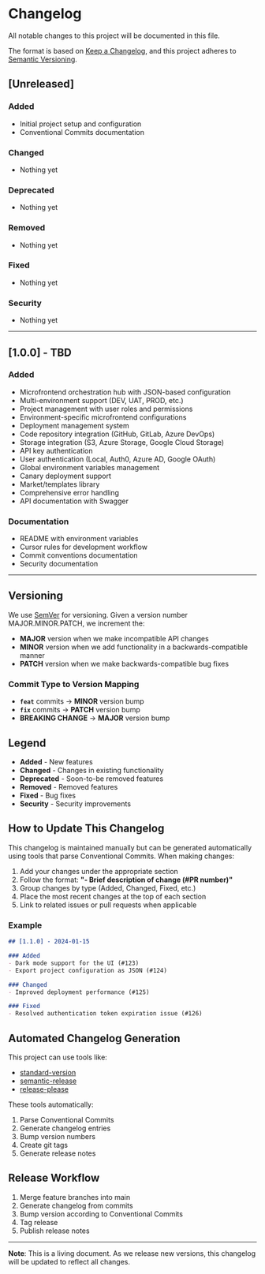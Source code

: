 # Changelog

All notable changes to this project will be documented in this file.

The format is based on [Keep a Changelog](https://keepachangelog.com/en/1.0.0/),
and this project adheres to [Semantic Versioning](https://semver.org/spec/v2.0.0.html).

## [Unreleased]

### Added
- Initial project setup and configuration
- Conventional Commits documentation

### Changed
- Nothing yet

### Deprecated
- Nothing yet

### Removed
- Nothing yet

### Fixed
- Nothing yet

### Security
- Nothing yet

---

## [1.0.0] - TBD

### Added
- Microfrontend orchestration hub with JSON-based configuration
- Multi-environment support (DEV, UAT, PROD, etc.)
- Project management with user roles and permissions
- Environment-specific microfrontend configurations
- Deployment management system
- Code repository integration (GitHub, GitLab, Azure DevOps)
- Storage integration (S3, Azure Storage, Google Cloud Storage)
- API key authentication
- User authentication (Local, Auth0, Azure AD, Google OAuth)
- Global environment variables management
- Canary deployment support
- Market/templates library
- Comprehensive error handling
- API documentation with Swagger

### Documentation
- README with environment variables
- Cursor rules for development workflow
- Commit conventions documentation
- Security documentation

---

## Versioning

We use [SemVer](http://semver.org/) for versioning. Given a version number MAJOR.MINOR.PATCH, we increment the:

- **MAJOR** version when we make incompatible API changes
- **MINOR** version when we add functionality in a backwards-compatible manner
- **PATCH** version when we make backwards-compatible bug fixes

### Commit Type to Version Mapping

- **`feat`** commits → **MINOR** version bump
- **`fix`** commits → **PATCH** version bump
- **BREAKING CHANGE** → **MAJOR** version bump

## Legend

- **Added** - New features
- **Changed** - Changes in existing functionality
- **Deprecated** - Soon-to-be removed features
- **Removed** - Removed features
- **Fixed** - Bug fixes
- **Security** - Security improvements

## How to Update This Changelog

This changelog is maintained manually but can be generated automatically using tools that parse Conventional Commits. When making changes:

1. Add your changes under the appropriate section
2. Follow the format: **"- Brief description of change (#PR number)"**
3. Group changes by type (Added, Changed, Fixed, etc.)
4. Place the most recent changes at the top of each section
5. Link to related issues or pull requests when applicable

### Example

```markdown
## [1.1.0] - 2024-01-15

### Added
- Dark mode support for the UI (#123)
- Export project configuration as JSON (#124)

### Changed
- Improved deployment performance (#125)

### Fixed
- Resolved authentication token expiration issue (#126)
```

## Automated Changelog Generation

This project can use tools like:
- [standard-version](https://github.com/conventional-changelog/standard-version)
- [semantic-release](https://github.com/semantic-release/semantic-release)
- [release-please](https://github.com/googleapis/release-please)

These tools automatically:
1. Parse Conventional Commits
2. Generate changelog entries
3. Bump version numbers
4. Create git tags
5. Generate release notes

## Release Workflow

1. Merge feature branches into main
2. Generate changelog from commits
3. Bump version according to Conventional Commits
4. Tag release
5. Publish release notes

---

**Note**: This is a living document. As we release new versions, this changelog will be updated to reflect all changes.

